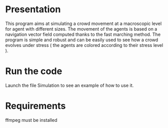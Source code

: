 # Presentation
This program aims at simulating a crowd movement at a macroscopic level for agent with different sizes. The movement of the agents is based on a navigation vector field computed thanks to the fast marching method. The program is simple and robust and can be easily used to see how a crowd evolves under stress ( the agents are colored according to their stress level ).

# Run the code
Launch the file Simulation to see an example of how to use it.

# Requirements
ffmpeg must be installed
